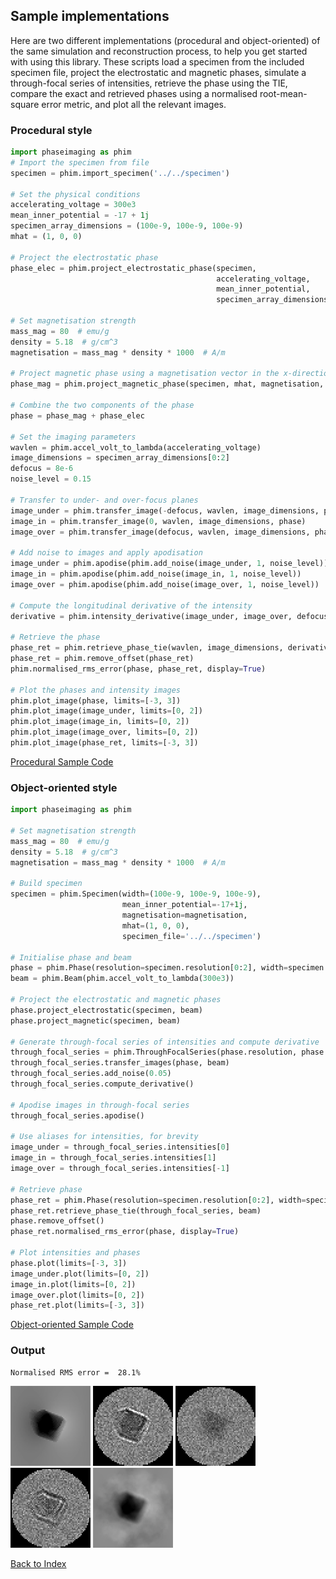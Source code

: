 ## Sample implementations

Here are two different implementations (procedural and object-oriented) of the same simulation and reconstruction process, to help you get started with using this library. These scripts load a specimen from the included specimen file, project the electrostatic and magnetic phases, simulate a through-focal series of intensities, retrieve the phase using the TIE, compare the exact and retrieved phases using a normalised root-mean-square error metric, and plot all the relevant images.


### Procedural style
```python
import phaseimaging as phim
# Import the specimen from file
specimen = phim.import_specimen('../../specimen')

# Set the physical conditions
accelerating_voltage = 300e3
mean_inner_potential = -17 + 1j
specimen_array_dimensions = (100e-9, 100e-9, 100e-9)
mhat = (1, 0, 0)

# Project the electrostatic phase
phase_elec = phim.project_electrostatic_phase(specimen,
                                              accelerating_voltage,
                                              mean_inner_potential,
                                              specimen_array_dimensions)

# Set magnetisation strength
mass_mag = 80  # emu/g
density = 5.18  # g/cm^3
magnetisation = mass_mag * density * 1000  # A/m

# Project magnetic phase using a magnetisation vector in the x-direction
phase_mag = phim.project_magnetic_phase(specimen, mhat, magnetisation, specimen_array_dimensions)

# Combine the two components of the phase
phase = phase_mag + phase_elec

# Set the imaging parameters
wavlen = phim.accel_volt_to_lambda(accelerating_voltage)
image_dimensions = specimen_array_dimensions[0:2]
defocus = 8e-6
noise_level = 0.15

# Transfer to under- and over-focus planes
image_under = phim.transfer_image(-defocus, wavlen, image_dimensions, phase)
image_in = phim.transfer_image(0, wavlen, image_dimensions, phase)
image_over = phim.transfer_image(defocus, wavlen, image_dimensions, phase)

# Add noise to images and apply apodisation
image_under = phim.apodise(phim.add_noise(image_under, 1, noise_level))
image_in = phim.apodise(phim.add_noise(image_in, 1, noise_level))
image_over = phim.apodise(phim.add_noise(image_over, 1, noise_level))

# Compute the longitudinal derivative of the intensity
derivative = phim.intensity_derivative(image_under, image_over, defocus)

# Retrieve the phase
phase_ret = phim.retrieve_phase_tie(wavlen, image_dimensions, derivative, image_in)
phase_ret = phim.remove_offset(phase_ret)
phim.normalised_rms_error(phase, phase_ret, display=True)

# Plot the phases and intensity images
phim.plot_image(phase, limits=[-3, 3])
phim.plot_image(image_under, limits=[0, 2])
phim.plot_image(image_in, limits=[0, 2])
phim.plot_image(image_over, limits=[0, 2])
phim.plot_image(phase_ret, limits=[-3, 3])
```

[Procedural Sample Code](procedural_sample_code.py)

### Object-oriented style

```python
import phaseimaging as phim

# Set magnetisation strength
mass_mag = 80  # emu/g
density = 5.18  # g/cm^3
magnetisation = mass_mag * density * 1000  # A/m

# Build specimen
specimen = phim.Specimen(width=(100e-9, 100e-9, 100e-9),
                         mean_inner_potential=-17+1j,
                         magnetisation=magnetisation,
                         mhat=(1, 0, 0),
                         specimen_file='../../specimen')

# Initialise phase and beam
phase = phim.Phase(resolution=specimen.resolution[0:2], width=specimen.width[0:2])
beam = phim.Beam(phim.accel_volt_to_lambda(300e3))

# Project the electrostatic and magnetic phases
phase.project_electrostatic(specimen, beam)
phase.project_magnetic(specimen, beam)

# Generate through-focal series of intensities and compute derivative
through_focal_series = phim.ThroughFocalSeries(phase.resolution, phase.width, [-8e-6, 0, 8e-6])
through_focal_series.transfer_images(phase, beam)
through_focal_series.add_noise(0.05)
through_focal_series.compute_derivative()

# Apodise images in through-focal series
through_focal_series.apodise()

# Use aliases for intensities, for brevity
image_under = through_focal_series.intensities[0]
image_in = through_focal_series.intensities[1]
image_over = through_focal_series.intensities[-1]

# Retrieve phase
phase_ret = phim.Phase(resolution=specimen.resolution[0:2], width=specimen.width[0:2])
phase_ret.retrieve_phase_tie(through_focal_series, beam)
phase.remove_offset()
phase_ret.normalised_rms_error(phase, display=True)

# Plot intensities and phases
phase.plot(limits=[-3, 3])
image_under.plot(limits=[0, 2])
image_in.plot(limits=[0, 2])
image_over.plot(limits=[0, 2])
phase_ret.plot(limits=[-3, 3])
```
[Object-oriented Sample Code](object_oriented_sample_code.py)
    
### Output

    Normalised RMS error =  28.1%
    
![projected phase](phase.png) ![under-focus image](image_under.png) ![in-focus image](image_in.png) ![over-focus image](image_over.png) ![retrieved phase](phase_ret.png)




[Back to Index](../index.md)